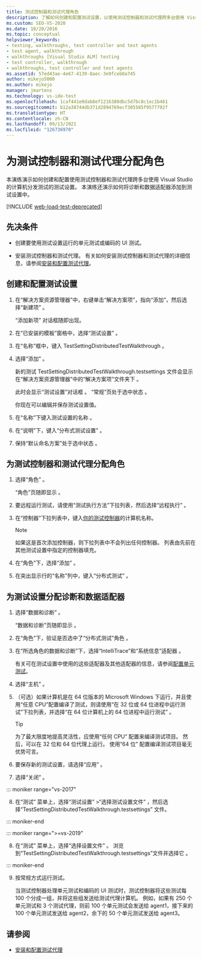 ```yaml
---
title: 测试控制器和测试代理角色
description: 了解如何创建和配置测试设置，以使用测试控制器和测试代理跨多台使用 Visual Studio 的计算机分发测试。
ms.custom: SEO-VS-2020
ms.date: 10/20/2016
ms.topic: conceptual
helpviewer_keywords:
- testing, walkthroughs, test controller and test agents
- test agent, walkthrough
- walkthroughs [Visual Studio ALM] testing
- test controller, walkthrough
- walkthroughs, test controller and test agents
ms.assetid: 57ed43ae-4e67-4139-8aec-3e9fceb0a745
author: mikejo5000
ms.author: mikejo
manager: jmartens
ms.technology: vs-ide-test
ms.openlocfilehash: 1caf441e0dab8ef1216380dbc5d7bc8c1ec1b461
ms.sourcegitcommit: b12a38744db371d2894769ecf305585f9577792f
ms.translationtype: HT
ms.contentlocale: zh-CN
ms.lasthandoff: 09/13/2021
ms.locfileid: "126736970"
---
```

# <a name="assign-roles-to-a-test-controller-and-test-agent"></a>为测试控制器和测试代理分配角色

本演练演示如何创建和配置使用测试控制器和测试代理跨多台使用 Visual Studio 的计算机分发测试的测试设置。 本演练还演示如何将诊断和数据适配器添加到测试设置中。

[!INCLUDE [web-load-test-deprecated](includes/web-load-test-deprecated.md)]

## <a name="prerequisites"></a>先决条件

- 创建要使用测试设置运行的单元测试或编码的 UI 测试。

- 安装测试控制器和测试代理。 有关如何安装测试控制器和测试代理的详细信息，请参阅[安装和配置测试代理](../test/lab-management/install-configure-test-agents.md)。

## <a name="to-create-and-configure-a-test-setting"></a>创建和配置测试设置

1. 在“解决方案资源管理器”中，右键单击“解决方案项”，指向“添加”，然后选择“新建项”     。

     “添加新项”  对话框随即出现。

2. 在“已安装的模板”窗格中，选择“测试设置”   。

3. 在“名称”框中，键入 TestSettingDistributedTestWalkthrough   。

4. 选择“添加”  。

     新的测试 TestSettingDistributedTestWalkthrough.testsettings 文件会显示在“解决方案资源管理器”中的“解决方案项”文件夹下    。

     此时会显示“测试设置”对话框  。 “常规”页处于选中状态  。

     你现在可以编辑并保存测试设置值。

5. 在“名称”下键入测试设置的名称  。

6. 在“说明”下，键入“分布式测试设置”   。

7. 保持“默认命名方案”处于选中状态  。

## <a name="to-assign-roles-to-a-test-controller-and-test-agents"></a>为测试控制器和测试代理分配角色

1. 选择“角色”  。

     “角色”页随即显示  。

2. 要远程运行测试，请使用“测试执行方法”下拉列表，然后选择“远程执行”   。

3. 在“控制器”下拉列表中，键入[你的测试控制器](../test/lab-management/install-configure-test-agents.md)的计算机名称。

    > [!NOTE]
    > 如果这是首次添加控制器，则下拉列表中不会列出任何控制器。 列表由先前在其他测试设置中指定的控制器填充。

4. 在“角色”下，选择“添加”   。

5. 在突出显示行的“名称”列中，键入“分布式测试”   。

## <a name="to-assign-a-diagnostic-and-data-adapter-to-your-test-setting"></a>为测试设置分配诊断和数据适配器

1. 选择“数据和诊断”  。

     “数据和诊断”页随即显示  。

2. 在“角色”下，验证是否选中了“分布式测试”角色   。

3. 在“所选角色的数据和诊断”下，选择“IntelliTrace”和“系统信息”适配器    。

     有关可在测试设置中使用的这些适配器及其他适配器的信息，请参阅[配置单元测试](../test/configure-unit-tests-by-using-a-dot-runsettings-file.md)。

4. 选择“主机”  。

5. （可选）如果计算机是在 64 位版本的 Microsoft Windows 下运行，并且使用“任意 CPU”配置编译了测试，则请使用“在 32 位或 64 位进程中运行测试”下拉列表，并选择“在 64 位计算机上的 64 位进程中运行测试”    。

    > [!TIP]
    > 为了最大限度地提高灵活性，应使用“任何 CPU”  配置来编译测试项目。 然后，可以在 32 位和 64 位代理上运行。 使用“64 位”  配置编译测试项目毫无优势可言。

6. 要保存新的测试设置，请选择“应用”  。

7. 选择“关闭”  。

::: moniker range="vs-2017"

8. 在“测试”  菜单上，选择“测试设置”  >“选择测试设置文件”  ，然后选择“TestSettingDistributedTestWalkthrough.testsettings”  文件。

::: moniker-end

::: moniker range=">=vs-2019"

8. 在“测试”  菜单上，选择“选择设置文件”  。 浏览到“TestSettingDistributedTestWalkthrough.testsettings”文件并选择它  。

::: moniker-end

9. 按常规方式运行测试。

     当测试控制器处理单元测试和编码的 UI 测试时，测试控制器将这些测试每 100 个分成一组，并将这些组发送给测试代理计算机。 例如，如果有 250 个单元测试和 3 个测试代理，则前 100 个单元测试会发送给 agent1，接下来的 100 个单元测试发送给 agent2，余下的 50 个单元测试发送给 agent3。

## <a name="see-also"></a>请参阅

- [安装和配置测试代理](../test/lab-management/install-configure-test-agents.md)
